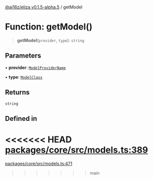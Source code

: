 [@ai16z/eliza v0.1.5-alpha.5](../index.md) / getModel

# Function: getModel()

> **getModel**(`provider`, `type`): `string`

## Parameters

• **provider**: [`ModelProviderName`](../enumerations/ModelProviderName.md)

• **type**: [`ModelClass`](../enumerations/ModelClass.md)

## Returns

`string`

## Defined in

<<<<<<< HEAD
[packages/core/src/models.ts:389](https://github.com/konstantine25b/eliza/blob/main/packages/core/src/models.ts#L389)
=======
[packages/core/src/models.ts:471](https://github.com/ai16z/eliza/blob/main/packages/core/src/models.ts#L471)
>>>>>>> main
